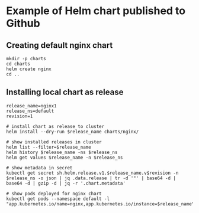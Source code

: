 # Example of Helm chart published to Github


## Creating default nginx chart
```
mkdir -p charts
cd charts
helm create nginx
cd ..
```

## Installing local chart as release

```
release_name=nginx1
release_ns=default
revision=1

# install chart as release to cluster
helm install --dry-run $release_name charts/nginx/

# show installed releases in cluster
helm list --filter=$release_name
helm history $release_name -ns $release_ns
helm get values $release_name -n $release_ns

# show metadata in secret
kubectl get secret sh.helm.release.v1.$release_name.v$revision -n $release_ns -o json | jq .data.release | tr -d '"' | base64 -d | base64 -d | gzip -d | jq -r '.chart.metadata'

# show pods deployed for nginx chart
kubectl get pods --namespace default -l "app.kubernetes.io/name=nginx,app.kubernetes.io/instance=$release_name"

```
